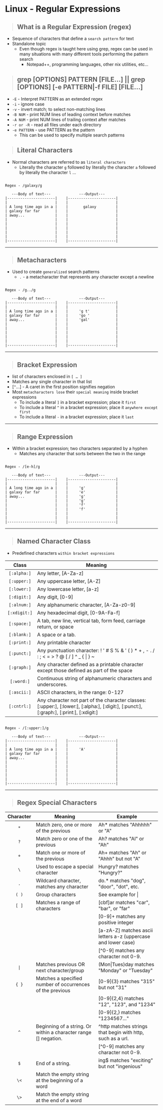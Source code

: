 # Linux - Regular Expressions

> ## **What is a Regular Expression (regex)**
- Sequence of characters that define a `search pattern` for text
- Standalone topic
    - Even though regex is taught here using grep, regex can be used in many situations with many different tools performing the pattern search 
        - Notepad++, programming languages, other nix utilities, etc… 

> ## **grep [OPTIONS] PATTERN [FILE...] || grep [OPTIONS] [-e PATTERN|-f FILE] [FILE...]**
- `-E` - Interpret PATTERN as an extended regex
- `-i` - ignore case
- `-v` - invert match; to select non-matching lines
- `-B NUM`  - print NUM lines of leading context before matches
- `-A NUM`  - print NUM lines of trailing context after matches
- `-r or -R`   - read all files under each directory
- `-e PATTERN` - use PATTERN as the pattern
    - This can be used to specify multiple search patterns

> ## **Literal Characters**
- Normal characters are referred to as `literal characters`
    - Literally the character `g` followed by literally the character `a` followed by literally the character `l` ...

```text

Regex - /galaxy/g

   ---Body of text---             ---Output---
|----------------------|    |----------------------|
|                      |    |                      |
| A long time ago in a |    |       galaxy         |
| galaxy far far       |    |                      |
| away...              |    |                      |
|                      |    |                      |
|                      |    |                      |
|                      |    |                      |
|                      |    |                      |
|                      |    |                      |
|----------------------|    |----------------------|
```

----

> ## **Metacharacters**
- Used to create `generalized` search patterns 
    - `.` - a metacharacter that represents any character except a newline

```text

Regex - /g../g

   ---Body of text---             ---Output---
|----------------------|    |----------------------|
|                      |    |                      |
| A long time ago in a |    |     'g t'            |
| galaxy far far       |    |     'go '            |
| away...              |    |     'gal'            |
|                      |    |                      |
|                      |    |                      |
|                      |    |                      |
|                      |    |                      |
|                      |    |                      |
|----------------------|    |----------------------|
```
---

> ## **Bracket Expression**
- list of characters enclosed in `[ … ]`
- Matches any single character in that list 
- [`^`...] - A caret in the first position signifies negation
- Most `metacharacters lose` their `special meaning` inside bracket expressions
    - To include a literal `]` in a bracket expression; place it `first`
    - To include a literal `^` in a bracket expression; place it `anywhere except first`
    - To include a literal `-` in a bracket expression; place it `last`

---

> ## **Range Expression**
- Within a bracket expression; two characters separated by a hyphen
    - Matches any character that sorts between the two in the range

```text

Regex - /[e-h]/g

   ---Body of text---             ---Output---
|----------------------|    |----------------------|
|                      |    |                      |
| A long time ago in a |    |     'g'              |
| galaxy far far       |    |     'e'              |
| away...              |    |     'g'              |
|                      |    |     'g'              |
|                      |    |     'f'              |
|                      |    |     'f'              |
|                      |    |                      |
|                      |    |                      |
|----------------------|    |----------------------|
```

---

> ## **Named Character Class**
- Predefined characters `within bracket expressions`

| **Class**| **Meaning** |
|:----------:|-----------|
| `[:alpha:]`  | Any letter, [A-Za-z] |
| `[:upper:]`  | Any uppercase letter, [A-Z] |
| `[:lower:]`  | Any lowercase letter, [a-z] |
| `[:digit:]`  | Any digit, [0-9] |
| `[:alnum:]`  | Any alphanumeric character, [A-Za-z0-9] |
| `[:xdigit:]` | Any hexadecimal digit, [0-9A-Fa-f] |
| `[:space:]`  | A tab, new line, vertical tab, form feed, carriage return, or space |
| `[:blank:]`  | A space or a tab. |
| `[:print:]`  | Any printable character |
| `[:punct:]`  | Any punctuation character: ! ' # S % & ' ( ) * + , - . / : ; < = > ? @ [ / ] ^ _ { \| } ~ |
| `[:graph:]`  | Any character defined as a printable character except those defined as part of the space  |character class
| `[:word:]`  |	Continuous string of alphanumeric characters and underscores. |
| `[:ascii:]` |  ASCII characters, in the range: 0-127 |
| `[:cntrl:]` |  Any character not part of the character classes: [:upper:], [:lower:], [:alpha:], [:digit:], [:punct:], [:graph:], [:print:], [:xdigit:] |



```text

Regex - /[:upper:]/g

   ---Body of text---             ---Output---
|----------------------|    |----------------------|
|                      |    |                      |
| A long time ago in a |    |     'A'              |
| galaxy far far       |    |                      |
| away...              |    |                      |
|                      |    |                      |
|                      |    |                      |
|                      |    |                      |
|                      |    |                      |
|                      |    |                      |
|----------------------|    |----------------------|
```

---

> ## **Regex Special Characters**

| **Character** | **Meaning** |	**Example** |
|:-------------:|-------------|-------------|
| `*` 	| Match zero, one or more of the previous |	Ah* matches "Ahhhhh" or "A"| 
| `?` 	| Match zero or one of the previous |	Ah? matches "Al" or "Ah"| 
| `+` 	| Match one or more of the previous |	Ah+ matches "Ah" or "Ahhh" but not "A"| 
| `\` 	| Used to escape a special character |	Hungry\? matches "Hungry?"| 
| `.` 	| Wildcard character, matches any character |	do.* matches "dog", "door", "dot", etc.| 
| `( )` |	Group characters |	See example for \| | 
| `[ ]` |	Matches a range of characters |[cbf]ar matches "car", "bar", or "far" 
| | | [0-9]+ matches any positive integer 
| | | [a-zA-Z] matches ascii letters a-z (uppercase and lower case) 
| | | [^0-9] matches any character not 0-9.| 
| `\|` 	| Matches previous OR next character/group |	(Mon\|Tues)day matches "Monday" or "Tuesday"| 
| `{ }` | 	Matches a specified number of occurrences of the previous |	[0-9]{3} matches "315" but not "31" |
| | | [0-9]{2,4} matches "12", "123", and "1234" |
| | | [0-9]{2,} matches "1234567..."| 
| `^` |	Beginning of a string. Or within a character range [] negation.  |	^http matches strings that begin with http, such as a url. 
| | | [^0-9] matches any character not 0-9.| 
| `$` |	End of a string. |	ing$ matches "exciting" but not "ingenious"| 
| `\<` | Match the empty string at the beginning of a word | | 
| `\>` | Match the empty string at the end of a word | |
